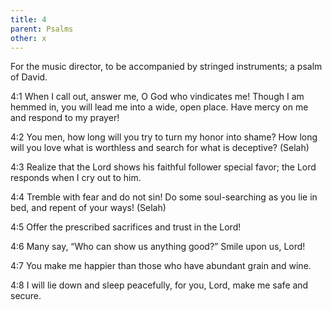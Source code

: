 ```yaml
---
title: 4
parent: Psalms
other: x
---
```



For the music director, to be accompanied by stringed instruments; a psalm of David.

<a name="4:1">4:1</a> When I call out, answer me,
O God who vindicates me!
Though I am hemmed in, you will lead me into a wide, open place.
Have mercy on me and respond to my prayer!

<a name="4:2">4:2</a> You men, how long will you try to turn my honor into shame?
How long will you love what is worthless
and search for what is deceptive? (Selah)

<a name="4:3">4:3</a> Realize that the Lord shows his faithful follower special favor;
the Lord responds when I cry out to him.

<a name="4:4">4:4</a> Tremble with fear and do not sin!
Do some soul-searching as you lie in bed, and repent of your ways! (Selah)

<a name="4:5">4:5</a> Offer the prescribed sacrifices
and trust in the Lord!

<a name="4:6">4:6</a> Many say, “Who can show us anything good?”
Smile upon us, Lord!

<a name="4:7">4:7</a> You make me happier
than those who have abundant grain and wine.

<a name="4:8">4:8</a> I will lie down and sleep peacefully,
for you, Lord, make me safe and secure.